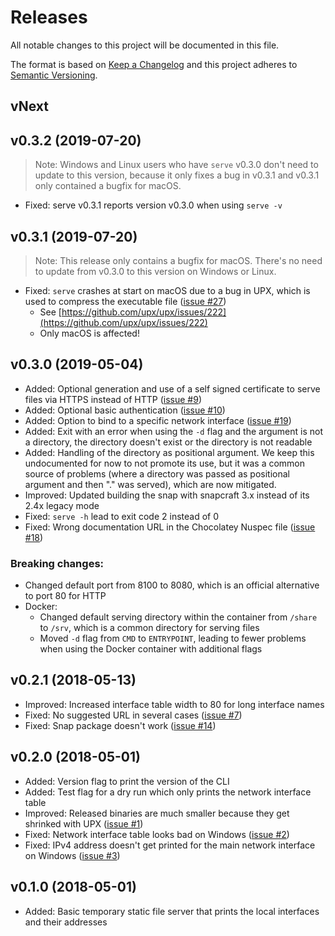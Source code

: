 Releases
========

All notable changes to this project will be documented in this file.

The format is based on [Keep a Changelog](http://keepachangelog.com/en/1.0.0/) and this project adheres to [Semantic Versioning](http://semver.org/spec/v2.0.0.html).

vNext
-----

v0.3.2 (2019-07-20)
-------------------

> Note: Windows and Linux users who have `serve` v0.3.0 don't need to update to this version, because it only fixes a bug in v0.3.1 and v0.3.1 only contained a bugfix for macOS.

- Fixed: serve v0.3.1 reports version v0.3.0 when using `serve -v`

v0.3.1 (2019-07-20)
-------------------

> Note: This release only contains a bugfix for macOS. There's no need to update from v0.3.0 to this version on Windows or Linux.

- Fixed: `serve` crashes at start on macOS due to a bug in UPX, which is used to compress the executable file ([issue #27](https://github.com/philippgille/serve/issues/27))
  - See [https://github.com/upx/upx/issues/222](https://github.com/upx/upx/issues/222)
  - Only macOS is affected!

v0.3.0 (2019-05-04)
-------------------

- Added: Optional generation and use of a self signed certificate to serve files via HTTPS instead of HTTP ([issue #9](https://github.com/philippgille/serve/issues/9))
- Added: Optional basic authentication ([issue #10](https://github.com/philippgille/serve/issues/10))
- Added: Option to bind to a specific network interface ([issue #19](https://github.com/philippgille/serve/issues/19))
- Added: Exit with an error when using the `-d` flag and the argument is not a directory, the directory doesn't exist or the directory is not readable
- Added: Handling of the directory as positional argument. We keep this undocumented for now to not promote its use, but it was a common source of problems (where a directory was passed as positional argument and then "." was served), which are now mitigated.
- Improved: Updated building the snap with snapcraft 3.x instead of its 2.4x legacy mode
- Fixed: `serve -h` lead to exit code 2 instead of 0
- Fixed: Wrong documentation URL in the Chocolatey Nuspec file ([issue #18](https://github.com/philippgille/serve/issues/18))

### Breaking changes:

- Changed default port from 8100 to 8080, which is an official alternative to port 80 for HTTP
- Docker:
  - Changed default serving directory within the container from `/share` to `/srv`, which is a common directory for serving files
  - Moved `-d` flag from `CMD` to `ENTRYPOINT`, leading to fewer problems when using the Docker container with additional flags

v0.2.1 (2018-05-13)
-------------------

- Improved: Increased interface table width to 80 for long interface names
- Fixed: No suggested URL in several cases ([issue #7](https://github.com/philippgille/serve/issues/7))
- Fixed: Snap package doesn't work ([issue #14](https://github.com/philippgille/serve/issues/14))

v0.2.0 (2018-05-01)
-------------------

- Added: Version flag to print the version of the CLI
- Added: Test flag for a dry run which only prints the network interface table
- Improved: Released binaries are much smaller because they get shrinked with UPX ([issue #1](https://github.com/philippgille/serve/issues/1))
- Fixed: Network interface table looks bad on Windows ([issue #2](https://github.com/philippgille/serve/issues/2))
- Fixed: IPv4 address doesn't get printed for the main network interface on Windows ([issue #3](https://github.com/philippgille/serve/issues/3))

v0.1.0 (2018-05-01)
-------------------

- Added: Basic temporary static file server that prints the local interfaces and their addresses
